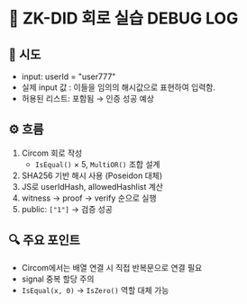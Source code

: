 # 🐞 ZK-DID 회로 실습 DEBUG LOG

## 🧪 시도

- input: userId = "user777"
- 실제 input 값 : 이들을 임의의 해시값으로 표현하여 입력함.
- 허용된 리스트: 포함됨 → 인증 성공 예상

## ⚙️ 흐름

1. Circom 회로 작성
   - `IsEqual()` × 5, `MultiOR()` 조합 설계
2. SHA256 기반 해시 사용 (Poseidon 대체)
3. JS로 userIdHash, allowedHashlist 계산
4. witness → proof → verify 순으로 실행
5. public: `["1"]` → 검증 성공

## 🔍 주요 포인트

- Circom에서는 배열 연결 시 직접 반복문으로 연결 필요
- signal 중복 할당 주의
- `IsEqual(x, 0)` → `IsZero()` 역할 대체 가능
